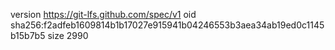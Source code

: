 version https://git-lfs.github.com/spec/v1
oid sha256:f2adfeb1609814b1b17027e915941b04246553b3aea34ab19ed0c1145b15b7b5
size 2990
